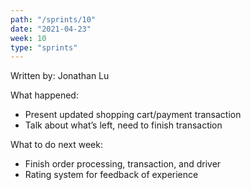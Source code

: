 ```yaml
---
path: "/sprints/10"
date: "2021-04-23"
week: 10
type: "sprints"
---
```


<!-- Output copied to clipboard! -->


Written by: Jonathan Lu

What happened:



*   Present updated shopping cart/payment transaction
*   Talk about what’s left, need to finish transaction

What to do next week:



*   Finish order processing, transaction, and driver
*   Rating system for feedback of experience